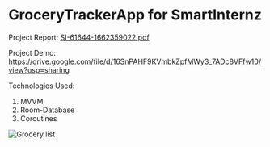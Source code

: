 # GroceryTrackerApp for SmartInternz 

Project Report: [SI-61644-1662359022.pdf](https://github.com/smartinternz02/SPSGP-61644-Virtual-Internship---Android-Application-Development-Using-Kotlin/files/9640632/SI-61644-1662359022.pdf)

Project Demo: https://drive.google.com/file/d/16SnPAHF9KVmbkZpfMWy3_7ADc8VFfw10/view?usp=sharing


Technologies Used:
1. MVVM
2. Room-Database
3. Coroutines



![Grocery list](https://user-images.githubusercontent.com/91938928/192141237-7701fb0d-4224-43a5-be94-bf0a33c39f7b.jpg)
